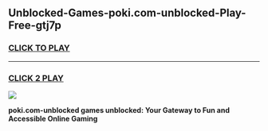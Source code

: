 
## Unblocked-Games-poki.com-unblocked-Play-Free-gtj7p
<h3>
<a href="https://premium76.site?title=poki.com-unblocked&ref=18A">CLICK TO PLAY</a></h3>
<hr>

<h3>
<a href="https://premium76.site?title=poki.com-unblocked&ref=18A">CLICK 2 PLAY</a>
  
</h3>

<a href="https://premium76.site?title=poki.com-unblocked&ref=18A"><img src="https://clearcache.store/games.png"></a>


**poki.com-unblocked games unblocked: Your Gateway to Fun and Accessible Online Gaming**
